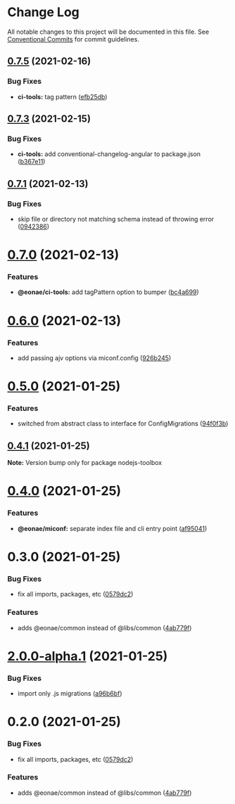 # Change Log

All notable changes to this project will be documented in this file.
See [Conventional Commits](https://conventionalcommits.org) for commit guidelines.

## [0.7.5](https://github.com/eonae/nodejs-toolbox/compare/v0.7.4...v0.7.5) (2021-02-16)


### Bug Fixes

* **ci-tools:** tag pattern ([efb25db](https://github.com/eonae/nodejs-toolbox/commit/efb25db44a750c85f9779411d9221c79e7698cf0))





## [0.7.3](https://github.com/eonae/nodejs-toolbox/compare/v0.7.2...v0.7.3) (2021-02-15)


### Bug Fixes

* **ci-tools:** add conventional-changelog-angular to package.json ([b367e11](https://github.com/eonae/nodejs-toolbox/commit/b367e11d79c9e49800d13d0f62c294fe7887e086))





## [0.7.1](https://github.com/eonae/nodejs-toolbox/compare/v0.7.0...v0.7.1) (2021-02-13)


### Bug Fixes

* skip file or directory not matching schema instead of throwing error ([0942386](https://github.com/eonae/nodejs-toolbox/commit/09423861c540db859c4a54e98098e052de93f37d))





# [0.7.0](https://github.com/eonae/nodejs-toolbox/compare/v0.6.0...v0.7.0) (2021-02-13)


### Features

* **@eonae/ci-tools:** add tagPattern option to bumper ([bc4a699](https://github.com/eonae/nodejs-toolbox/commit/bc4a6999ab3887592dac3ca0ced81e6c0fc7cc18))





# [0.6.0](https://github.com/eonae/nodejs-toolbox/compare/v0.5.0...v0.6.0) (2021-02-13)


### Features

* add passing ajv options via miconf.config ([926b245](https://github.com/eonae/nodejs-toolbox/commit/926b245fdff65e9240bd37f50f15feaac3855c97))





# [0.5.0](https://github.com/eonae/nodejs-toolbox/compare/v0.4.1...v0.5.0) (2021-01-25)


### Features

* switched from abstract class to interface for ConfigMigrations ([94f0f3b](https://github.com/eonae/nodejs-toolbox/commit/94f0f3bd65037d2d95d13b038125f2955711c02a))





## [0.4.1](https://github.com/eonae/nodejs-toolbox/compare/v0.4.0...v0.4.1) (2021-01-25)

**Note:** Version bump only for package nodejs-toolbox





# [0.4.0](https://github.com/eonae/nodejs-toolbox/compare/v0.3.0...v0.4.0) (2021-01-25)


### Features

* **@eonae/miconf:** separate index file and cli entry point ([af95041](https://github.com/eonae/nodejs-toolbox/commit/af95041379f941fb7648f89d3b8fe1f48ab938cf))





# 0.3.0 (2021-01-25)


### Bug Fixes

* fix all imports, packages, etc ([0579dc2](https://github.com/eonae/nodejs-toolbox/commit/0579dc2ec3d5b2a58384a25783353446ab375c3d))


### Features

* adds @eonae/common instead of @libs/common ([4ab779f](https://github.com/eonae/nodejs-toolbox/commit/4ab779fb488042756fd232a5bf7256768b33d7e7))





# [2.0.0-alpha.1](https://github.com/eonae/nodejs-toolbox/compare/v2.0.0-alpha.0...v2.0.0-alpha.1) (2021-01-25)


### Bug Fixes

* import only .js migrations ([a96b6bf](https://github.com/eonae/nodejs-toolbox/commit/a96b6bf257b9050b63be722422a2c7b969ac50ce))





# 0.2.0 (2021-01-25)


### Bug Fixes

* fix all imports, packages, etc ([0579dc2](https://github.com/eonae/nodejs-toolbox/commit/0579dc2ec3d5b2a58384a25783353446ab375c3d))


### Features

* adds @eonae/common instead of @libs/common ([4ab779f](https://github.com/eonae/nodejs-toolbox/commit/4ab779fb488042756fd232a5bf7256768b33d7e7))
